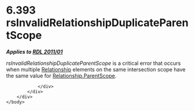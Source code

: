 <html dir="LTR" xmlns:mshelp="http://msdn.microsoft.com/mshelp" xmlns:ddue="http://ddue.schemas.microsoft.com/authoring/2003/5" xmlns:xlink="http://www.w3.org/1999/xlink" xmlns:tool="http://www.microsoft.com/tooltip">
    <head>
        <meta http-equiv="Content-Type" content="text/html; CHARSET=utf-8"></meta>
        <meta name="save" content="history"></meta>
        <title>6.393 rsInvalidRelationshipDuplicateParentScope</title>
        <xml>
            <mshelp:toctitle title="6.393 rsInvalidRelationshipDuplicateParentScope"></mshelp:toctitle>
            <mshelp:rltitle title="[MS-RDL]: rsInvalidRelationshipDuplicateParentScope"></mshelp:rltitle>
            <mshelp:keyword index="A" term="a818a753-1c03-47cb-a814-3dee493ed61f"></mshelp:keyword>
            <mshelp:attr name="DCSext.ContentType" value="open specification"></mshelp:attr>
            <mshelp:attr name="AssetID" value="a818a753-1c03-47cb-a814-3dee493ed61f"></mshelp:attr>
            <mshelp:attr name="TopicType" value="kbRef"></mshelp:attr>
            <mshelp:attr name="DCSext.Title" value="[MS-RDL]: rsInvalidRelationshipDuplicateParentScope" />
        </xml>
    </head>
    <body>
        <div id="header">
            <h1 class="heading">6.393 rsInvalidRelationshipDuplicateParentScope</h1>
        </div>
        <div id="mainSection">
            <div id="mainBody">
                <div id="allHistory" class="saveHistory"></div>
                <div id="sectionSection0" class="section" name="collapseableSection">
                    

<p><b><i>Applies to </i></b><a href="bf2bab1a-b608-4bcc-b718-1cc1baa9579c.html"><b><i>RDL 2011/01</i></b></a></p>

<p><i>rsInvalidRelationshipDuplicateParentScope</i> is a
critical error that occurs when multiple <a href="6d1c77e5-1573-4ad6-8d2a-c507411ad94b.html">Relationship</a> elements on
the same intersection scope have the same value for <a href="3f0ff121-3d39-4703-b34b-142b881e4604.html">Relationship.ParentScope</a>.</p>


                </div>
            </div>
        </div>
    </body>
</html>
